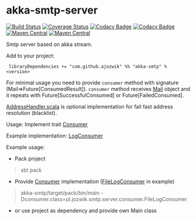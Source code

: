 # akka-smtp-server

[![Build Status](https://travis-ci.com/ajozwik/akka-smtp-server.svg?branch=master)](https://travis-ci.org/ajozwik/akka-smtp-server)
[![Coverage Status](https://coveralls.io/repos/github/ajozwik/akka-smtp-server/badge.svg?branch=master)](https://coveralls.io/github/ajozwik/akka-smtp-server?branch=master)
[![Codacy Badge](https://api.codacy.com/project/badge/Grade/4c70d8b812914b44ab7f398a49c1c533)](https://www.codacy.com/app/ajozwik/akka-smtp-server?utm_source=github.com&amp;utm_medium=referral&amp;utm_content=ajozwik/akka-smtp-server&amp;utm_campaign=Badge_Grade)
[![Codacy Badge](https://api.codacy.com/project/badge/Coverage/4c70d8b812914b44ab7f398a49c1c533)](https://www.codacy.com/app/ajozwik/akka-smtp-server?utm_source=github.com&utm_medium=referral&utm_content=ajozwik/akka-smtp-server&utm_campaign=Badge_Coverage)
[![Maven Central](https://img.shields.io/maven-central/v/com.github.ajozwik/akka-smtp_2.12.svg?label=latest%20release%20for%202.12)](http://search.maven.org/#search|ga|1|g%3A%22com.github.ajozwik%22%20AND%20a%3A%22akka-smtp_2.12%22)
[![Maven Central](https://img.shields.io/maven-central/v/com.github.ajozwik/akka-smtp_2.13.svg?label=latest%20release%20for%202.13)](http://search.maven.org/#search|ga|1|g%3A%22com.github.ajozwik%22%20AND%20a%3A%22akka-smtp_2.13%22)

Smtp server based on akka stream.

Add to your project:

```
 libraryDependencies += "com.github.ajozwik" %% "akka-smtp" % <version>
```


For minimal usage you need to provide `consumer` method with signature (Mail=>Future[ConsumedResult]).
`consumer` method receives [Mail](/smtp-util/src/main/scala/pl/jozwik/smtp/util/Mail.scala) object and it repeats with Future[SuccessfulConsumed] or Future[FailedConsumed].

[AddressHandler.scala](/akka-smtp/src/main/scala/pl/jozwik/smtp/server/AddressHandler.scala) is optional implementation for fail fast address resolution (blacklist).

Usage:
Implement trait [Consumer](/akka-smtp/src/main/scala/pl/jozwik/smtp/server/consumer/Consumer.scala)

Example implementation:
[LogConsumer](/akka-smtp/src/main/scala/pl/jozwik/smtp/server/consumer/LogConsumer.scala)

Example usage:

 - Pack project
> sbt pack
 - Provide [Consumer](/akka-smtp/src/main/scala/pl/jozwik/smtp/server/consumer/Consumer.scala) implementation ([FileLogConsumer](/akka-smtp/src/main/scala/pl/jozwik/smtp/server/consumer/FileLogConsumer.scala) in example)
> akka-smtp/target/pack/bin/main -Dconsumer.class=pl.jozwik.smtp.server.consumer.FileLogConsumer

 - or use project as dependency and provide own Main class 
